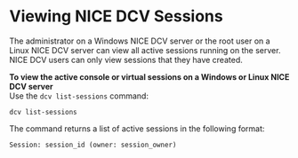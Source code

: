 # Viewing NICE DCV Sessions<a name="managing-sessions-lifecycle-view"></a>

The administrator on a Windows NICE DCV server or the root user on a Linux NICE DCV server can view all active sessions running on the server\. NICE DCV users can only view sessions that they have created\.

**To view the active console or virtual sessions on a Windows or Linux NICE DCV server**  
Use the `dcv list-sessions` command:

```
dcv list-sessions
```

The command returns a list of active sessions in the following format:

```
Session: session_id (owner: session_owner)
```